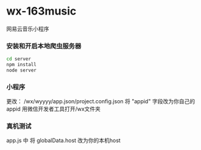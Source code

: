 # wx-163music
网易云音乐小程序

### 安装和开启本地爬虫服务器
```bash
cd server
npm install
node server
```
### 小程序
更改： /wx/wyyyy/app.json/project.config.json
将 "appid" 字段改为你自己的appid
用微信开发者工具打开/wx文件夹

### 真机测试
app.js 中
将 globalData.host 改为你的本机host